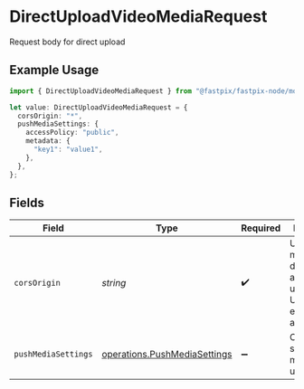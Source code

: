 # DirectUploadVideoMediaRequest

Request body for direct upload

## Example Usage

```typescript
import { DirectUploadVideoMediaRequest } from "@fastpix/fastpix-node/models/operations";

let value: DirectUploadVideoMediaRequest = {
  corsOrigin: "*",
  pushMediaSettings: {
    accessPolicy: "public",
    metadata: {
      "key1": "value1",
    },
  },
};
```

## Fields

| Field                                                                             | Type                                                                              | Required                                                                          | Description                                                                       | Example                                                                           |
| --------------------------------------------------------------------------------- | --------------------------------------------------------------------------------- | --------------------------------------------------------------------------------- | --------------------------------------------------------------------------------- | --------------------------------------------------------------------------------- |
| `corsOrigin`                                                                      | *string*                                                                          | :heavy_check_mark:                                                                | Upload media directly from a device using the URL name or enter '*' to allow all. | *                                                                                 |
| `pushMediaSettings`                                                               | [operations.PushMediaSettings](../../models/operations/pushmediasettings.md)      | :heavy_minus_sign:                                                                | Configuration settings for media upload.                                          |                                                                                   |
